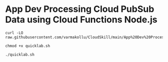 # App Dev Processing Cloud PubSub Data using Cloud Functions Node.js

```
curl -LO raw.githubusercontent.com/varmakollu/CloudSkill/main/App%20Dev%20Processing%20Cloud%20PubSub%20Data%20using%20Cloud%20Functions%20Node.js/quicklab.sh

chmod +x quicklab.sh

./quicklab.sh

```
